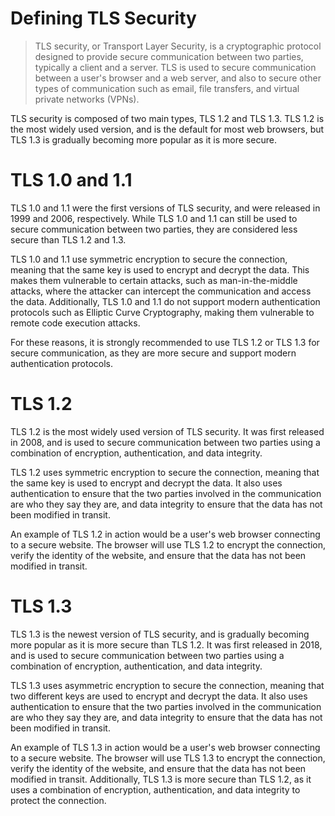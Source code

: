 # **Defining TLS Security**

> TLS security, or Transport Layer Security, is a cryptographic protocol designed to provide secure communication between two parties, typically a client and a server. TLS is used to secure communication between a user's browser and a web server, and also to secure other types of communication such as email, file transfers, and virtual private networks (VPNs).
> 

TLS security is composed of two main types, TLS 1.2 and TLS 1.3. TLS 1.2 is the most widely used version, and is the default for most web browsers, but TLS 1.3 is gradually becoming more popular as it is more secure.

# **TLS 1.0 and 1.1**

TLS 1.0 and 1.1 were the first versions of TLS security, and were released in 1999 and 2006, respectively. While TLS 1.0 and 1.1 can still be used to secure communication between two parties, they are considered less secure than TLS 1.2 and 1.3.

TLS 1.0 and 1.1 use symmetric encryption to secure the connection, meaning that the same key is used to encrypt and decrypt the data. This makes them vulnerable to certain attacks, such as man-in-the-middle attacks, where the attacker can intercept the communication and access the data. Additionally, TLS 1.0 and 1.1 do not support modern authentication protocols such as Elliptic Curve Cryptography, making them vulnerable to remote code execution attacks.

For these reasons, it is strongly recommended to use TLS 1.2 or TLS 1.3 for secure communication, as they are more secure and support modern authentication protocols.

# **TLS 1.2**

TLS 1.2 is the most widely used version of TLS security. It was first released in 2008, and is used to secure communication between two parties using a combination of encryption, authentication, and data integrity.

TLS 1.2 uses symmetric encryption to secure the connection, meaning that the same key is used to encrypt and decrypt the data. It also uses authentication to ensure that the two parties involved in the communication are who they say they are, and data integrity to ensure that the data has not been modified in transit.

An example of TLS 1.2 in action would be a user's web browser connecting to a secure website. The browser will use TLS 1.2 to encrypt the connection, verify the identity of the website, and ensure that the data has not been modified in transit.

# **TLS 1.3**

TLS 1.3 is the newest version of TLS security, and is gradually becoming more popular as it is more secure than TLS 1.2. It was first released in 2018, and is used to secure communication between two parties using a combination of encryption, authentication, and data integrity.

TLS 1.3 uses asymmetric encryption to secure the connection, meaning that two different keys are used to encrypt and decrypt the data. It also uses authentication to ensure that the two parties involved in the communication are who they say they are, and data integrity to ensure that the data has not been modified in transit.

An example of TLS 1.3 in action would be a user's web browser connecting to a secure website. The browser will use TLS 1.3 to encrypt the connection, verify the identity of the website, and ensure that the data has not been modified in transit. Additionally, TLS 1.3 is more secure than TLS 1.2, as it uses a combination of encryption, authentication, and data integrity to protect the connection.
